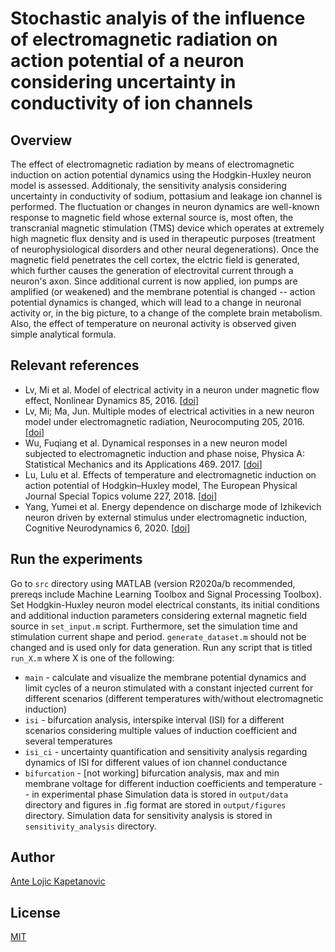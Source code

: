 # Stochastic analyis of the influence of electromagnetic radiation on action potential of a neuron considering uncertainty in conductivity of ion channels

## Overview
The effect of electromagnetic radiation by means of electromagnetic induction on action potential dynamics using the Hodgkin-Huxley neuron model is assessed. Additionaly, the sensitivity analysis considering uncertainty in conductivity of sodium, pottasium and leakage ion channel is performed.
The fluctuation or changes in neuron dynamics are well-known response to magnetic field whose external source is, most often, the transcranial magnetic stimulation (TMS) device which operates at extremely high magnetic flux density and is used in therapeutic purposes (treatment of neurophysiological disorders and other neural degenerations).
Once the magnetic field penetrates the cell cortex, the elctric field is generated, which further causes the generation of electrovital current through a neuron's axon.
Since additional current is now applied, ion pumps are amplified (or weakened) and the membrane potential is changed -- action potential dynamics is changed, which will lead to a change in neuronal activity or, in the big picture, to a change of the complete brain metabolism.
Also, the effect of temperature on neuronal activity is observed given simple analytical formula.

## Relevant references
* Lv, Mi et al. Model of electrical activity in a neuron under magnetic flow effect, Nonlinear Dynamics 85, 2016. [[doi](https://doi.org/10.1007/s11071-016-2773-6)]
* Lv, Mi; Ma, Jun. Multiple modes of electrical activities in a new neuron model under electromagnetic radiation, Neurocomputing 205, 2016. [[doi](https://doi.org/10.1016/j.neucom.2016.05.004)]
* Wu, Fuqiang et al. Dynamical responses in a new neuron model subjected to electromagnetic induction and phase noise, Physica A: Statistical Mechanics and its Applications 469. 2017. [[doi](https://doi.org/10.1016/j.physa.2016.11.056)]
* Lu, Lulu et al. Effects of temperature and electromagnetic induction on action potential of Hodgkin–Huxley model, The European Physical Journal Special Topics volume 227, 2018. [[doi](https://doi.org/10.1140/epjst/e2018-700140-1)]
* Yang, Yumei et al. Energy dependence on discharge mode of Izhikevich neuron driven by external stimulus under electromagnetic induction, Cognitive Neurodynamics 6, 2020. [[doi](https://doi.org/10.1007/s11571-020-09596-4)]

## Run the experiments
Go to `src` directory using MATLAB (version R2020a/b recommended, prereqs include Machine Learning Toolbox and Signal Processing Toolbox).
Set Hodgkin-Huxley neuron model electrical constants, its initial conditions and additional induction parameters considering external magnetic field source in `set_input.m` script.
Furthermore, set the simulation time and stimulation current shape and period.
`generate_dataset.m` should not be changed and is used only for data generation.
Run any script that is titled `run_X.m` where X is one of the following:
* `main` - calculate and visualize the membrane potential dynamics and limit cycles of a neuron stimulated with a constant injected current for different scenarios (different temperatures with/without electromagnetic induction)
* `isi` - bifurcation analysis, interspike interval (ISI) for a different scenarios considering multiple values of induction coefficient and several temperatures
* `isi_ci` - uncertainty quantification and sensitivity analysis regarding dynamics of ISI for different values of ion channel conductance
* `bifurcation` - [not working] bifurcation analysis, max and min membrane voltage for different induction coefficients and temperature -- in experimental phase
Simulation data is stored in `output/data` directory and figures in .fig format are stored in `output/figures` directory.
Simulation data for sensitivity analysis is stored in `sensitivity_analysis` directory.

## Author
[Ante Lojic Kapetanovic](http://adria.fesb.hr/~alojic00/)

## License
[MIT](https://github.com/antelk/hodgkin-huxley-model/blob/main/LICENSE)